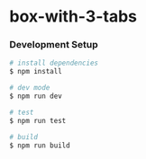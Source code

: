 # box-with-3-tabs

> 

### Development Setup

```bash
# install dependencies
$ npm install

# dev mode
$ npm run dev

# test
$ npm run test

# build
$ npm run build
```
